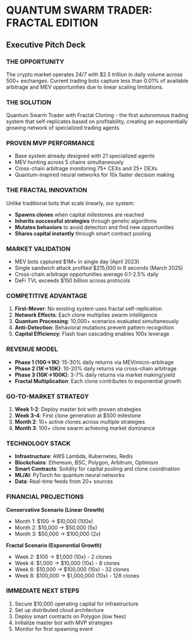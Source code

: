 # QUANTUM SWARM TRADER: FRACTAL EDITION
## Executive Pitch Deck

### THE OPPORTUNITY
The crypto market operates 24/7 with $2.5 trillion in daily volume across 500+ exchanges. Current trading bots capture less than 0.01% of available arbitrage and MEV opportunities due to linear scaling limitations.

### THE SOLUTION
Quantum Swarm Trader with Fractal Cloning - the first autonomous trading system that self-replicates based on profitability, creating an exponentially growing network of specialized trading agents.

### PROVEN MVP PERFORMANCE
- Base system already designed with 21 specialized agents
- MEV hunting across 5 chains simultaneously  
- Cross-chain arbitrage monitoring 75+ CEXs and 25+ DEXs
- Quantum-inspired neural networks for 10x faster decision making

### THE FRACTAL INNOVATION
Unlike traditional bots that scale linearly, our system:
- **Spawns clones** when capital milestones are reached
- **Inherits successful strategies** through genetic algorithms
- **Mutates behaviors** to avoid detection and find new opportunities
- **Shares capital instantly** through smart contract pooling

### MARKET VALIDATION
- MEV bots captured $1M+ in single day (April 2023)
- Single sandwich attack profited $215,000 in 8 seconds (March 2025)
- Cross-chain arbitrage opportunities average 0.1-2.5% daily
- DeFi TVL exceeds $150 billion across protocols

### COMPETITIVE ADVANTAGE
1. **First-Mover**: No existing system uses fractal self-replication
2. **Network Effects**: Each clone multiplies swarm intelligence
3. **Quantum Processing**: 10,000+ scenarios evaluated simultaneously
4. **Anti-Detection**: Behavioral mutations prevent pattern recognition
5. **Capital Efficiency**: Flash loan cascading enables 100x leverage
### REVENUE MODEL
- **Phase 1 ($100→$1K)**: 15-30% daily returns via MEV/micro-arbitrage
- **Phase 2 ($1K→$10K)**: 10-20% daily returns via cross-chain arbitrage  
- **Phase 3 ($10K→$100K)**: 3-7% daily returns via market making/yield
- **Fractal Multiplication**: Each clone contributes to exponential growth

### GO-TO-MARKET STRATEGY
1. **Week 1-2**: Deploy master bot with proven strategies
2. **Week 3-4**: First clone generation at $500 milestone
3. **Month 2**: 10+ active clones across multiple strategies
4. **Month 3**: 100+ clone swarm achieving market dominance

### TECHNOLOGY STACK
- **Infrastructure**: AWS Lambda, Kubernetes, Redis
- **Blockchains**: Ethereum, BSC, Polygon, Arbitrum, Optimism
- **Smart Contracts**: Solidity for capital pooling and clone coordination
- **ML/AI**: PyTorch for quantum neural networks
- **Data**: Real-time feeds from 20+ sources

### FINANCIAL PROJECTIONS
**Conservative Scenario (Linear Growth)**
- Month 1: $100 → $10,000 (100x)
- Month 2: $10,000 → $50,000 (5x)
- Month 3: $50,000 → $100,000 (2x)

**Fractal Scenario (Exponential Growth)**
- Week 2: $100 → $1,000 (10x) - 2 clones
- Week 4: $1,000 → $10,000 (10x) - 8 clones
- Week 6: $10,000 → $100,000 (10x) - 32 clones
- Week 8: $100,000 → $1,000,000 (10x) - 128 clones

### IMMEDIATE NEXT STEPS
1. Secure $10,000 operating capital for infrastructure
2. Set up distributed cloud architecture
3. Deploy smart contracts on Polygon (low fees)
4. Initialize master bot with MVP strategies
5. Monitor for first spawning event